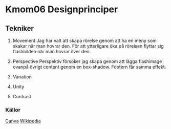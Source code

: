 # Kmom06 Designprinciper

## Tekniker

1. Movement
Jag har valt att skapa rörelse genom att ha en meny som skakar när man hovrar den.
För att ytterligare öka på rörelsen flyttar sig flashbilden när man hovrar över den.

2. Perspective
Perspektiv försöker jag skapa genom att lägga flashimage ovanpå övrigt content genom en box-shadow.
Footern får samma effekt.

3. Variation

4. Unity

5. Contrast

### Källor
[Canva](https://www.canva.com/learn/design-elements-principles/)
[Wikipedia](https://en.wikipedia.org/wiki/Visual_design_elements_and_principles)
